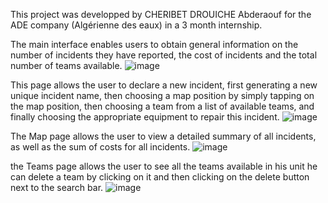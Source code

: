 This project was developped by CHERIBET DROUICHE Abderaouf for the ADE company (Algérienne des eaux) in a 3 month internship.

The main interface enables users to obtain general information on the number of incidents they have reported, the cost of incidents and the total number of teams available.
![image](https://github.com/Raouf878/projetade/assets/110544598/4233dcee-c3ff-4af0-aac5-1fed3264b207)

This page allows the user to declare a new incident, first generating a new unique incident name, then choosing a map position by simply tapping on the map position, then choosing a team from a list of available teams, and finally choosing the appropriate equipment to repair this incident.
![image](https://github.com/Raouf878/projetade/assets/110544598/54d28184-48fa-4570-a471-80b2e177e9ac)


The Map page allows the user to view a detailed summary of all incidents, as well as the sum of costs for all incidents.
![image](https://github.com/Raouf878/projetade/assets/110544598/fdf6d3cd-e324-4d52-b190-231d2c453812)


the Teams page allows the user to see all the teams available in his unit he can delete a team by clicking on it and then clicking on the delete button next to the search bar.
![image](https://github.com/Raouf878/projetade/assets/110544598/6258be24-633f-4a5a-953f-78b4c8397955)
